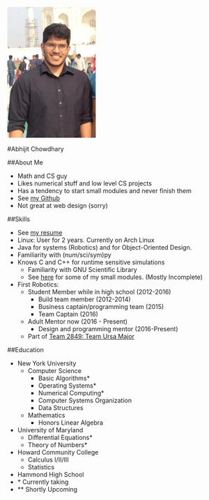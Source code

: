 ![](Resources/Images/profilepic.jpg)

#Abhijit Chowdhary

##About Me
- Math and CS guy
- Likes numerical stuff and low level CS projects
- Has a tendency to start small modules and never finish them
- See [my Github](https://www.github.com/TrostAft)
- Not great at web design (sorry)

##Skills
- See [my resume](Resources/Resume/Resume.pdf)
- Linux: User for 2 years. Currently on Arch Linux
- Java for systems (Robotics) and for Object-Oriented Design.
- Familiarity with (num/sci/sym)py
- Knows C and C++ for runtime sensitive simulations
    - Familiarity with GNU Scientific Library
    - See [here](https://github.com/TrostAft/TrostResources/tree/master/LanguageLibs) for some of my small modules. (Mostly Incomplete)
- First Robotics:
    - Student Member while in high school (2012-2016)
        - Build team member (2012-2014)
        - Business captain/programming team (2015)
        - Team Captain (2016)
    - Adult Mentor now (2016 - Present)
        - Design and programming mentor (2016-Present)
    - Part of [Team 2849: Team Ursa Major](http://hammondursamajor.org/)

##Education
- New York University
    - Computer Science
        - Basic Algorithms*
        - Operating Systems*
        - Numerical Computing*
        - Computer Systems Organization
        - Data Structures
    - Mathematics
        - Honors Linear Algebra
- University of Maryland
    - Differential Equations*
    - Theory of Numbers*
- Howard Community College
    - Calculus I/II/III
    - Statistics
- Hammond High School
- \* Currently taking
- \*\* Shortly Upcoming
